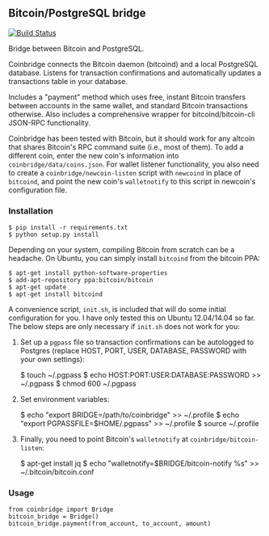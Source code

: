 ## Bitcoin/PostgreSQL bridge

[![Build Status](https://travis-ci.org/tensorjack/coinbridge.svg)](https://travis-ci.org/tensorjack/coinbridge)

Bridge between Bitcoin and PostgreSQL.

Coinbridge connects the Bitcoin daemon (bitcoind) and a local PostgreSQL database.  Listens for transaction confirmations and automatically updates a transactions table in your database.

Includes a "payment" method which uses free, instant Bitcoin transfers between accounts in the same wallet, and standard Bitcoin transactions otherwise.  Also includes a comprehensive wrapper for bitcoind/bitcoin-cli JSON-RPC functionality.

Coinbridge has been tested with Bitcoin, but it should work for any altcoin that shares Bitcoin's RPC command suite (i.e., most of them).  To add a different coin, enter the new coin's information into `coinbridge/data/coins.json`.  For wallet listener functionality, you also need to create a `coinbridge/newcoin-listen` script with `newcoind` in place of `bitcoind`, and point the new coin's `walletnotify` to this script in newcoin's configuration file.

### Installation

    $ pip install -r requirements.txt
    $ python setup.py install

Depending on your system, compiling Bitcoin from scratch can be a headache.  On Ubuntu, you can simply install `bitcoind` from the bitcoin PPA:

    $ apt-get install python-software-properties
    $ add-apt-repository ppa:bitcoin/bitcoin
    $ apt-get update
    $ apt-get install bitcoind

A convenience script, `init.sh`, is included that will do some initial configuration for you.  I have only tested this on Ubuntu 12.04/14.04 so far.  The below steps are only necessary if `init.sh` does not work for you:

1. Set up a `pgpass` file so transaction confirmations can be autologged to Postgres (replace HOST, PORT, USER, DATABASE, PASSWORD with your own settings):
    
    $ touch ~/.pgpass
    $ echo HOST:PORT:USER:DATABASE:PASSWORD >> ~/.pgpass
    $ chmod 600 ~/.pgpass

2. Set environment variables:

    $ echo "export BRIDGE=/path/to/coinbridge" >> ~/.profile
    $ echo "export PGPASSFILE=$HOME/.pgpass" >> ~/.profile
    $ source ~/.profile

3. Finally, you need to point Bitcoin's `walletnotify` at `coinbridge/bitcoin-listen`:

    $ apt-get install jq
    $ echo "walletnotify=$BRIDGE/bitcoin-notify %s" >> ~/.bitcoin/bitcoin.conf

### Usage

    from coinbridge import Bridge
    bitcoin_bridge = Bridge()
    bitcoin_bridge.payment(from_account, to_account, amount)
